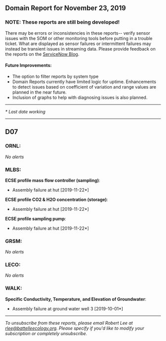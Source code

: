 ## Domain Report for November 23, 2019


### NOTE: These reports are still being developed!
There may be errors or inconsistencies in these reports-- verify sensor issues with the SOM or other monitoring tools before putting in a trouble ticket. What are displayed as sensor failures or intermittent failures may instead be transient issues in streaming data.
Please provide feedback on the reports on the [ServiceNow Blog](https://neon.service-now.com/community?id=community_blog&sys_id=9b4fbe8adbed734017ecf9041d9619be).

#### Future Improvements: 
 - The option to filter reports by system type 
 - Domain Reports currently have limited logic for uptime. Enhancements to detect issues based on coefficient of variation and range values are planned in the near future.
 - Inclusion of graphs to help with diagnosing issues is also planned.

***

_* Last date working_

***
## D07

### ORNL:

_No alerts_

### MLBS:

**ECSE profile mass flow controller (sampling)**:
 - Assembly failure at hut [2019-11-22*]

**ECSE profile CO2 & H2O concentration (storage)**:
 - Assembly failure at hut [2019-11-22*]

**ECSE profile sampling pump**:
 - Assembly failure at hut [2019-11-22*]

### GRSM:

_No alerts_

### LECO:

_No alerts_

### WALK:

**Specific Conductivity, Temperature, and Elevation of Groundwater**:
 - Assembly failure at ground water well 3 [2019-10-01*]

***

_To unsubscribe from these reports, please email Robert Lee at rlee@battelleecology.org. Please specify if you'd like to modify your subscription or completely unsubscribe._
